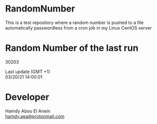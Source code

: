 # RandomNumber    
This is a test repository where a random number is pushed to a file automatically passwordless from a cron job in my Linux CentOS server    
# Random Number of the last run   
30203
      
Last update (GMT +1)    
03/20/21 14:00:01
# Developer    
Hamdy Abou El Anein   
hamdy.aea@protonmail.com
